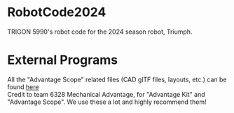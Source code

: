 # RobotCode2024

TRIGON 5990's robot code for the 2024 season robot, Triumph.

# External Programs

All the "Advantage Scope" related files (CAD glTF files, layouts, etc.) can be found [here](https://drive.google.com/drive/folders/1foqRaMoZBl1psyxyucjHcrNE0dbU3k2b?usp=sharing)   
Credit to team 6328 Mechanical Advantage, for "Advantage Kit" and "Advantage Scope". We use these a lot and highly recommend them!
